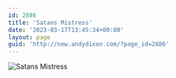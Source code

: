 ```yaml
---
id: 2886
title: 'Satans Mistress'
date: '2023-03-17T13:45:34+00:00'
layout: page
guid: 'http://new.andydixon.com/?page_id=2886'
---
```


![Satans Mistress](https://i0.wp.com/assets.g8x2.ldn.idrivee2-23.com/posters/Satans%20Mistress%2001.jpg?w=1200&ssl=1 "Satans Mistress")